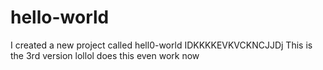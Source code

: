 # hello-world
I created a new project called hell0-world
IDKKKKEVKVCKNCJJDj
This is the 3rd version
lollol does this even work now
